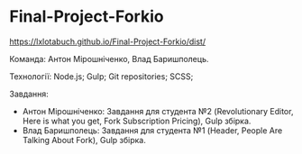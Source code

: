 # Final-Project-Forkio

https://lxlotabuch.github.io/Final-Project-Forkio/dist/

Команда: Антон Мірошніченко, Влад Баришполець.

Технології:
    Node.js;
    Gulp;
    Git repositories;
    SCSS;

Завдання: 
 - Антон Мірошніченко: Завдання для студента №2 (Revolutionary Editor, Here is what you get, Fork Subscription Pricing), Gulp збірка.
 - Влад Баришполець: Завдання для студента №1 (Header, People Are Talking About Fork), Gulp збірка.
